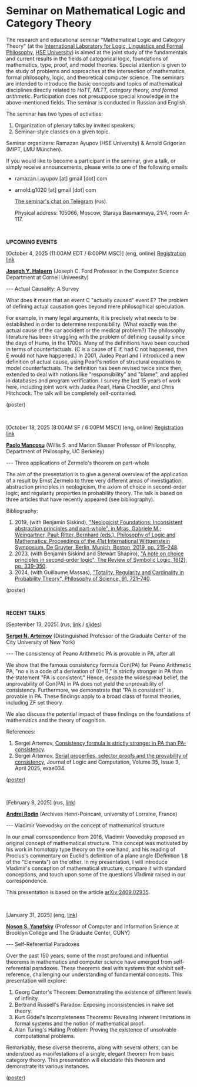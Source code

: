# Seminar on Mathematical Logic and Category Theory
  
The research and educational seminar "Mathematical Logic and Category Theory" (at the [International Laboratory for Logic, Linguistics and Formal Philosophy](https://llfp.hse.ru/en/), [HSE University](https://www.hse.ru/en/)) is aimed at the joint study of the fundamentals and current results in the fields of categorical logiс, foundations of mathematics, type, proof, and model theories. Special attention is given to the study of problems and approaches at the intersection of mathematics, formal philosophy, logic, and theoretical computer science. The seminars are intended to introduce the basic concepts and topics of mathematical disciplines directly related to _HoTT, MLTT, category theory, and formal arithmetic_. Participation does not presuppose special knowledge in the above-mentioned fields. The seminar is conducted in Russian and English.

The seminar has two types of activities:
1. Organization of plenary talks by invited speakers;
2. Seminar-style classes on a given topic.

 Seminar organizers: Ramazan Ayupov (HSE University) & Arnold Grigorian (MIPT, LMU München). 

 If you would like to become a participant in the seminar, give a talk, or simply receive announcements, please write to one of the following emails:
 - ramazan.i.ayupov [at] gmail [dot] com
 - arnold.g1020 [at] gmail [dot] com

   [The seminar's chat on Telegram](https://t.me/+nxHPt0oVrXwyMGRi) (rus).

   Physical address: 105066, Moscow, Staraya Basmannaya, 21/4, room A-117.

   <br>

**UPCOMING EVENTS**

[October 4, 2025 (11:00AM EDT / 6:00PM МSC)] (eng, online) [Registration link](https://llfp.hse.ru/en/announcements/1087904123.html)

[**Joseph Y. Halpern**](https://www.cs.cornell.edu/home/halpern/) (Joseph C. Ford Professor in the Computer Science Department at Cornell Univeesity)

--- Actual Causality: A Survey

What does it mean that an event C "actually caused" event E? The problem of defining actual causation goes beyond mere philosophical speculation. 

For example, in many legal arguments, it is precisely what needs to be established in order to determine responsibility.   (What exactly was the actual cause of the car accident or the medical problem?) The philosophy literature has been struggling with the problem of defining causality since the days of Hume, in the 1700s. Many of the definitions have been couched in terms of counterfactuals. (C is a cause of E if, had C not happened, then E would not have happened.) In 2001, Judea Pearl and I introduced a new definition of actual cause, using Pearl's notion of structural equations to model counterfactuals.  The definition has been revised twice since then, extended to deal with notions like "responsibility" and "blame", and applied in databases and program verification.  I survey the last 15 years of work here, including joint work with Judea Pearl, Hana Chockler, and Chris Hitchcock.  The talk will be completely self-contained.

(poster)

   <br>



[October 18, 2025 (8:00AM SF / 6:00PM МSC)] (eng, online) [Registration link](https://llfp.hse.ru/announcements/1087905862.html)

[**Paolo Mancosu**](https://philosophy.berkeley.edu/mancosu/) (Willis S. and Marion Slusser Professor of Philosophy, Department of Philosophy, UC Berkeley)

--- Three applications of Zermelo's theorem on part-whole

The aim of the presentation is to give a general overview of the application of a result by Ernst
Zermelo to three very different areas of investigation: abstraction principles in neologicism, the axiom of
choice in second-order logic, and regularity properties in probability theory. The talk is based on three
articles that have recently appeared (see bibliography).

Bibliography:

1. 2019, (with Benjamin Siskind), ["Neologicist Foundations: Inconsistent abstraction principles and part-whole", in
Mras, Gabriele M.; Weingartner, Paul; Ritter, Bernhard (eds.), Philosophy of Logic and Mathematics: Proceedings
of the 41st International Wittgenstein Symposium. De Gruyter, Berlin, Munich, Boston, 2019, pp. 215–248](https://www.degruyterbrill.com/document/doi/10.1515/9783110657883-014/html?srsltid=AfmBOorJpjKn8QBJxlwj4txWtQE2Q0doE7Wmdtl_ZyhNcTvUmIx6_a-Q).
2. 2023, (with Benjamin Siskind and Stewart Shapiro), ["A note on choice principles in second-order logic", The Review
of Symbolic Logic, 16(2), pp. 339-350](https://www.cambridge.org/core/journals/review-of-symbolic-logic/article/note-on-choice-principles-in-secondorder-logic/1BE5AB5877E680848B7A1AE4A58DBAA4).
3. 2024, (with Guillaume Massas), ["Totality, Regularity and Cardinality in Probability Theory", Philosophy of
Science, 91, 721–740](https://www.cambridge.org/core/journals/philosophy-of-science/article/totality-regularity-and-cardinality-in-probability-theory/1FABB0AD8522D2634335CC584D58BF56).

(poster)

   <br>

  **RECENT TALKS**
   
  [September 13, 2025] (rus, [link](https://www.youtube.com/watch?v=VI1TzoN_DVs) / [slides](https://drive.google.com/file/d/1zwGujcqYpOlhljM0_OpUbsim5Co4SiCw/view?usp=sharing))
  
  [**Sergei N. Artemov**](https://sartemov.ws.gc.cuny.edu/) (Distinguished Professor of the Graduate Center of the City University of New York)
  
  --- The consistency of Peano Arithmetic PA is provable in PA, after all
     
  We show that the famous consistency formula Con(PA) for Peano Arithmetic PA,  "no x is a code of a derivation of (0=1)," is strictly stronger in PA than the statement "PA is consistent." Hence, despite the widespread belief, the unprovability of Con(PA) in PA does not yield the unprovability of consistency. Furthermore, we demonstrate that "PA is consistent" is provable in PA. These findings apply to a broad class of formal theories, including ZF set theory.

We also discuss the potential impact of these findings on the foundations of mathematics and the theory of cognition.

References:
1. Sergei Artemov, [Consistency formula is strictly stronger in PA than PA-consistency](https://doi.org/10.48550/arXiv.2508.20346).
2. Sergei Artemov, [Serial properties, selector proofs and the provability of consistency](https://doi.org/10.1093/logcom/exae034), Journal of Logic and Computation, Volume 35, Issue 3, April 2025, exae034.

([poster](https://github.com/thepunkfloydius/MLCT.github.io/blob/main/Artemov.png))

<br>

[February 8, 2025] (rus, [link](https://www.youtube.com/watch?v=3hWWRcXjXf0))

[**Andrei Rodin**](https://philomatica.org/) (Archives Henri-Poincaré, university of Lorraine, France)

--- Vladimir Voevodsky on the concept of mathematical structure

In our email correspondence from 2016, Vladimir Voevodsky proposed an original concept of mathematical structure. This concept was motivated by his work in homotopy type theory on the one hand, and his reading of Proclus's commentary on Euclid's definition of a plane angle (Definition 1.8 of the "Elements") on the other. In my presentation, I will introduce Vladimir's conception of mathematical structure, compare it with standard conceptions, and touch upon some of the questions Vladimir raised in our correspondence.

This presentation is based on the article [arXiv:2409.02935](https://arxiv.org/abs/2409.02935).

<br>

[January 31, 2025] (eng, [link](https://drive.google.com/file/d/1GcujLa68L2rGrne7nBmVqiKwc_sM1jd5/view?usp=drive_link](https://drive.google.com/file/d/1XsuwlvzPAewGceMy_vdcvIhCckp5A9K0/view?usp=drive_link)))

[**Noson S. Yanofsky**](http://www.sci.brooklyn.cuny.edu/~noson/) (Professor of Computer and Information Science at Brooklyn College and The Graduate Center, CUNY)

--- Self-Referential Paradoxes

Over the past 150 years, some of the most profound and influential theorems in mathematics and computer science have emerged from self-referential paradoxes. These theorems deal with systems that exhibit self-reference, challenging our understanding of fundamental concepts. This presentation will explore:
1. Georg Cantor's Theorem: Demonstrating the existence of different levels of infinity.
2. Bertrand Russell's Paradox: Exposing inconsistencies in naive set theory.
3. Kurt Gödel's Incompleteness Theorems: Revealing inherent limitations in formal systems and the notion of mathematical proof.
4. Alan Turing's Halting Problem: Proving the existence of unsolvable computational problems.
   
Remarkably, these diverse theorems, along with several others, can be understood as manifestations of a single, elegant theorem from basic category theory. This presentation will elucidate this theorem and demonstrate its various instances.

([poster](https://github.com/thepunkfloydius/MLCT.github.io/blob/main/Yanofsky.png))


